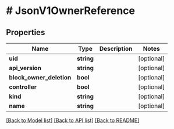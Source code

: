 # # JsonV1OwnerReference

## Properties

Name | Type | Description | Notes
------------ | ------------- | ------------- | -------------
**uid** | **string** |  | [optional]
**api_version** | **string** |  | [optional]
**block_owner_deletion** | **bool** |  | [optional]
**controller** | **bool** |  | [optional]
**kind** | **string** |  | [optional]
**name** | **string** |  | [optional]

[[Back to Model list]](../../README.md#models) [[Back to API list]](../../README.md#endpoints) [[Back to README]](../../README.md)
